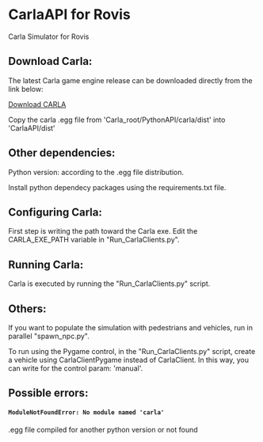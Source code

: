 # CarlaAPI for Rovis

Carla Simulator for Rovis

## Download Carla:

The latest Carla game engine release can be downloaded directly from the link below:

[Download CARLA](https://github.com/carla-simulator/carla/releases)

Copy the carla .egg file from 'Carla_root/PythonAPI/carla/dist' into 'CarlaAPI/dist'

## Other dependencies:

Python version: according to the .egg file distribution.

Install python dependecy packages using the requirements.txt file.

## Configuring Carla:

First step is writing the path toward the Carla exe. Edit the CARLA_EXE_PATH variable in "Run_CarlaClients.py".

## Running Carla:

Carla is executed by running the "Run_CarlaClients.py" script.

## Others:

If you want to populate the simulation with pedestrians and vehicles, run in parallel "spawn_npc.py".

To run using the Pygame control, in the "Run_CarlaClients.py" script, create a vehicle using CarlaClientPygame instead of CarlaClient. 
In this way, you can write for the control param: 'manual'.

## Possible errors:

#### `ModuleNotFoundError: No module named 'carla'` 

.egg file compiled for another python version or not found
